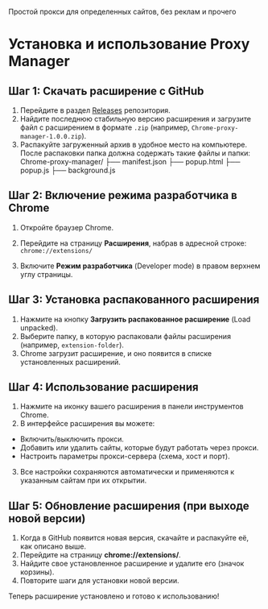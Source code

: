 Простой прокси для определенных сайтов, без реклам и прочего


# Установка и использование Proxy Manager

## Шаг 1: Скачать расширение с GitHub
1. Перейдите в раздел [Releases](https://github.com/denis660/Chrome-proxy-manager/releases) репозитория.
2. Найдите последнюю стабильную версию расширения и загрузите файл с расширением в формате `.zip` (например, `Chrome-proxy-manager-1.0.0.zip`).
3. Распакуйте загруженный архив в удобное место на компьютере. После распаковки папка должна содержать такие файлы и папки:
Chrome-proxy-manager/
├── manifest.json
├── popup.html
├── popup.js
├── background.js


## Шаг 2: Включение режима разработчика в Chrome
1. Откройте браузер Chrome.
2. Перейдите на страницу **Расширения**, набрав в адресной строке: `chrome://extensions/`

3. Включите **Режим разработчика** (Developer mode) в правом верхнем углу страницы.

## Шаг 3: Установка распакованного расширения
1. Нажмите на кнопку **Загрузить распакованное расширение** (Load unpacked).
2. Выберите папку, в которую распаковали файлы расширения (например, `extension-folder`).
3. Chrome загрузит расширение, и оно появится в списке установленных расширений.

## Шаг 4: Использование расширения
1. Нажмите на иконку вашего расширения в панели инструментов Chrome.
2. В интерфейсе расширения вы можете:
- Включить/выключить прокси.
- Добавить или удалить сайты, которые будут работать через прокси.
- Настроить параметры прокси-сервера (схема, хост и порт).
3. Все настройки сохраняются автоматически и применяются к указанным сайтам при их открытии.

## Шаг 5: Обновление расширения (при выходе новой версии)
1. Когда в GitHub появится новая версия, скачайте и распакуйте её, как описано выше.
2. Перейдите на страницу **chrome://extensions/**.
3. Найдите свое установленное расширение и удалите его (значок корзины).
4. Повторите шаги для установки новой версии.

Теперь расширение установлено и готово к использованию!
